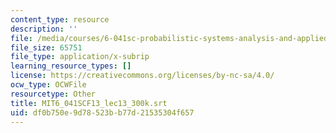 ```yaml
---
content_type: resource
description: ''
file: /media/courses/6-041sc-probabilistic-systems-analysis-and-applied-probability-fall-2013/df0b750e9d78523bb77d21535304f657_MIT6_041SCF13_lec13_300k.vtt
file_size: 65751
file_type: application/x-subrip
learning_resource_types: []
license: https://creativecommons.org/licenses/by-nc-sa/4.0/
ocw_type: OCWFile
resourcetype: Other
title: MIT6_041SCF13_lec13_300k.srt
uid: df0b750e-9d78-523b-b77d-21535304f657
---
```

